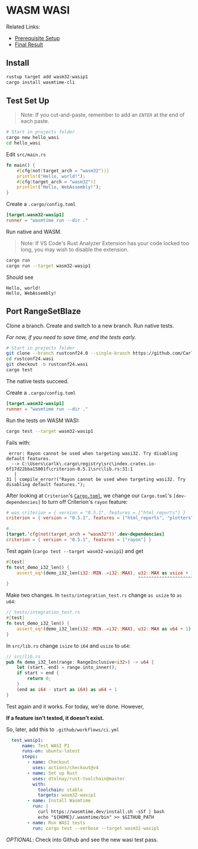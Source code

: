 # WASM WASI

Related Links:

* [Prerequisite Setup](setup.md)
* [Final Result](https://github.com/CarlKCarlK/range-set-blaze/tree/rustconf24.wasi)

## Install

```bash
rustup target add wasm32-wasip1
cargo install wasmtime-cli
```

## Test Set Up

> Note: If you cut-and-paste, remember to add an *`ENTER`* at the end of each paste.

```bash
# Start in projects folder
cargo new hello_wasi
cd hello_wasi
```

Edit `src/main.rs`

```rust
fn main() {
    #[cfg(not(target_arch = "wasm32"))]
    println!("Hello, world!");
    #[cfg(target_arch = "wasm32")]
    println!("Hello, WebAssembly!");
}
```

Create a `.cargo/config.toml`

```toml
[target.wasm32-wasip1]
runner = "wasmtime run --dir ."
```

Run native and WASM.

> Note: If VS Code's Rust Analyzer Extension has your code locked too long,
> you may wish to disable the extension.

```bash
cargo run
cargo run --target wasm32-wasip1
```

Should see

```text
Hello, world!
Hello, WebAssembly!
```

## Port RangeSetBlaze

Clone a branch. Create and switch to a new branch. Run native tests.

*For now, if you need to save time, end the tests early.*

```bash
# Start in projects folder
git clone --branch rustconf24.0 --single-branch https://github.com/CarlKCarlK/range-set-blaze.git rustconf24.wasi
cd rustconf24.wasi
git checkout -b rustconf24.wasi
cargo test
```

The native tests succeed.

Create a `.cargo/config.toml`

```toml
[target.wasm32-wasip1]
runner = "wasmtime run --dir ."
```

Run the tests on WASM WASI:

```bash
cargo test --target wasm32-wasip1
```

Fails with:

```text
 error: Rayon cannot be used when targeting wasi32. Try disabling default features.
  --> C:\Users\carlk\.cargo\registry\src\index.crates.io-6f17d22bba15001f\criterion-0.5.1\src\lib.rs:31:1
   |
31 | compile_error!("Rayon cannot be used when targeting wasi32. Try disabling default features.");
 ```

After looking at `Criterion`'s [`Cargo.toml`](https://github.com/bheisler/criterion.rs/blob/master/Cargo.toml), we change our `Cargo.toml`'s `[dev-dependencies]` to turn off Criterion's `rayon` feature:

```toml
# was criterion = { version = "0.5.1", features = ["html_reports"] }
criterion = { version = "0.5.1", features = ["html_reports", "plotters", "cargo_bench_support"], default-features = false }

#...
[target.'cfg(not(target_arch = "wasm32"))'.dev-dependencies]
criterion = { version = "0.5.1", features = ["rayon"] }
```

Test again (`cargo test --target wasm32-wasip1`) and get

```rust
#[test]
fn test_demo_i32_len() {
    assert_eq!(demo_i32_len(i32::MIN..=i32::MAX), u32::MAX as usize + 1);
                                                  ^^^^^^^^^^^^^^^^^^^^^ attempt to compute `usize::MAX + 1_usize`, which would overflow    
}
```

Make two changes. In `tests/integration_test.rs` change `as usize` to `as u64`:

```rust
// tests/integration_test.rs
#[test]
fn test_demo_i32_len() {
    assert_eq!(demo_i32_len(i32::MIN..=i32::MAX), u32::MAX as u64 + 1);
}
```

In `src/lib.rs` change `isize` to `i64` and `usize` to `u64`:

```rust
// src/lib.rs
pub fn demo_i32_len(range: RangeInclusive<i32>) -> u64 {
    let (start, end) = range.into_inner();
    if start > end {
        return 0;
    }
    (end as i64 - start as i64) as u64 + 1
}
```

Test again and it works. For today, we're done. However,

**If a feature isn’t tested, it doesn’t exist.**

So, later, add this to `.github/workflows/ci.yml`

```yml
  test_wasip1:
      name: Test WASI P1
      runs-on: ubuntu-latest
      steps:
        - name: Checkout
          uses: actions/checkout@v4
        - name: Set up Rust
          uses: dtolnay/rust-toolchain@master
          with:
            toolchain: stable
            targets: wasm32-wasip1
        - name: Install Wasmtime
          run: |
            curl https://wasmtime.dev/install.sh -sSf | bash
            echo "${HOME}/.wasmtime/bin" >> $GITHUB_PATH
        - name: Run WASI tests
          run: cargo test --verbose --target wasm32-wasip1
```

*OPTIONAL*:
Check into Github and see the new wasi test pass.
